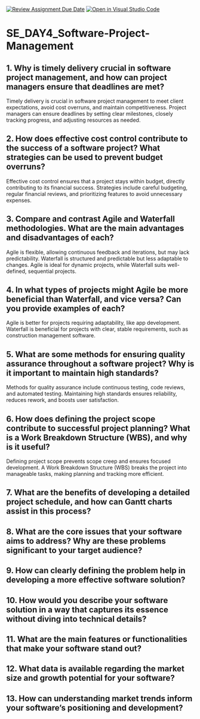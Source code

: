 [![Review Assignment Due Date](https://classroom.github.com/assets/deadline-readme-button-22041afd0340ce965d47ae6ef1cefeee28c7c493a6346c4f15d667ab976d596c.svg)](https://classroom.github.com/a/9pw6JKcu)
[![Open in Visual Studio Code](https://classroom.github.com/assets/open-in-vscode-2e0aaae1b6195c2367325f4f02e2d04e9abb55f0b24a779b69b11b9e10269abc.svg)](https://classroom.github.com/online_ide?assignment_repo_id=15842530&assignment_repo_type=AssignmentRepo)

# SE_DAY4_Software-Project-Management

## 1. Why is timely delivery crucial in software project management, and how can project managers ensure that deadlines are met?

Timely delivery is crucial in software project management to meet client expectations, avoid cost overruns, and maintain competitiveness. Project managers can ensure deadlines by setting clear milestones, closely tracking progress, and adjusting resources as needed.

## 2. How does effective cost control contribute to the success of a software project? What strategies can be used to prevent budget overruns?

Effective cost control ensures that a project stays within budget, directly contributing to its financial success. Strategies include careful budgeting, regular financial reviews, and prioritizing features to avoid unnecessary expenses.

## 3. Compare and contrast Agile and Waterfall methodologies. What are the main advantages and disadvantages of each?

Agile is flexible, allowing continuous feedback and iterations, but may lack predictability. Waterfall is structured and predictable but less adaptable to changes. Agile is ideal for dynamic projects, while Waterfall suits well-defined, sequential projects.

## 4. In what types of projects might Agile be more beneficial than Waterfall, and vice versa? Can you provide examples of each?

Agile is better for projects requiring adaptability, like app development. Waterfall is beneficial for projects with clear, stable requirements, such as construction management software.

## 5. What are some methods for ensuring quality assurance throughout a software project? Why is it important to maintain high standards?

Methods for quality assurance include continuous testing, code reviews, and automated testing. Maintaining high standards ensures reliability, reduces rework, and boosts user satisfaction.

## 6. How does defining the project scope contribute to successful project planning? What is a Work Breakdown Structure (WBS), and why is it useful?

Defining project scope prevents scope creep and ensures focused development. A Work Breakdown Structure (WBS) breaks the project into manageable tasks, making planning and tracking more efficient.

## 7. What are the benefits of developing a detailed project schedule, and how can Gantt charts assist in this process?

## 8. What are the core issues that your software aims to address? Why are these problems significant to your target audience?

## 9. How can clearly defining the problem help in developing a more effective software solution?

## 10. How would you describe your software solution in a way that captures its essence without diving into technical details?

## 11. What are the main features or functionalities that make your software stand out?

## 12. What data is available regarding the market size and growth potential for your software?

## 13. How can understanding market trends inform your software’s positioning and development?

